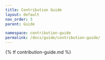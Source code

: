 ```yaml
---
title: Contribution Guide
layout: default
nav_order: 3
parent: Guide

namespace: contribution-guide
permalink: /docs/guide/contribution-guide/
---
```

{% tf contribution-guide.md %}